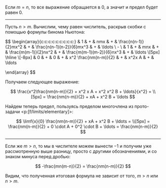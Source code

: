 Если $m = n$, то все выражение обращается в $0$, а значит и предел будет равен $0$.

---

Пусть $n > m$. Вычислим, чему равен числитель, раскрыв скобки с помощью формулы бинома Ньютона:

$$
\begin{array}{c:c:c:c:c:c:c:c:c:}
	& 1 & + & nmx & + & \frac{n(n-1)}{2}mx^2 & + & \frac{n(n-1)(n-2)}{6}mx^3 & + & \ldots
    \\
    -
    \\
    & 1 & + & mnx & + & \frac{m(m-1)}{2}nx^2 & + & \frac{m(m-1)(m-2)}{6}nx^3 & + & \ldots
    \\[5px]
    \hline
    \\[-8px]
    & 0 & + & 0 & + & x^2 \frac{nm(n-m)}{2} & + & x^2x A & + & \ldots
    
\end{array}
$$

Получаем следующее выражение:

$$ \frac{x^2\frac{nm(n-m)}{2} + x^2 x A + x^2 x^2 B + \ldots}{x^2} = \\[5px] = \frac{nm(n-m)}{2} + xA + x^2 B + \ldots $$

Найдем теперь предел, пользуясь пределом многочлена из прото-задачи <p:[f/limits/elementary]>:

$$ \limf{x}{0} \frac{nm(n-m)}{2} + xA + x^2 B + \ldots = \\[5px] = \frac{nm(n-m)}{2} + 0 \cdot A + 0^2 \cdot B + \ldots = \frac{nm(n-m)}{2} $$

---

Если же $m > n$, то мы в числителе можем вынести $-1$ и получим уже рассмотренную выше разницу, просто с другими обозначениями, и со знаком минуса перед дробью:

$$ -\frac{mn(m-n)}{2} = \frac{nm(n-m)}{2} $$

Видим, что полученная итоговая формула не зависит от того, $m>n$ или $n>m$.
